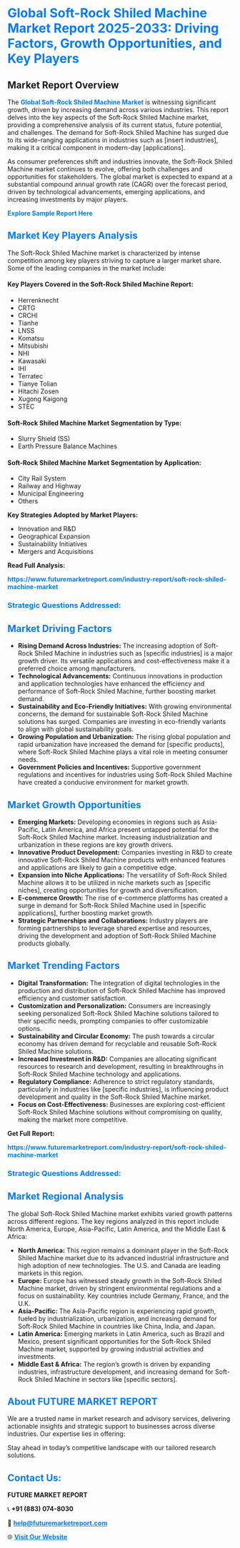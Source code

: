 <h1 style="color: #007BFF;">Global Soft-Rock Shiled Machine Market Report 2025-2033: Driving Factors, Growth Opportunities, and Key Players</h1>

<section id="overview">
<h2>Market Report Overview</h2>
<p>The <a href="https://www.futuremarketreport.com/industry-report/soft-rock-shiled-machine-market" style="color: #007BFF; text-decoration: none;"><strong>Global Soft-Rock Shiled Machine Market</strong></a> is witnessing significant growth, driven by increasing demand across various industries. This report delves into the key aspects of the Soft-Rock Shiled Machine market, providing a comprehensive analysis of its current status, future potential, and challenges. The demand for Soft-Rock Shiled Machine has surged due to its wide-ranging applications in industries such as [insert industries], making it a critical component in modern-day [applications].</p>
<p>As consumer preferences shift and industries innovate, the Soft-Rock Shiled Machine market continues to evolve, offering both challenges and opportunities for stakeholders. The global market is expected to expand at a substantial compound annual growth rate (CAGR) over the forecast period, driven by technological advancements, emerging applications, and increasing investments by major players.</p>
</section>

<section id="overview">
<p><a href="https://www.futuremarketreport.com/request-sample/reportId=42599" style="color: #007BFF; text-decoration: none;"><strong>Explore Sample Report Here</strong></a></p>
</section>

<section id="key-players">
<h2 style="color: #007BFF;">Market Key Players Analysis</h2>
<p>The Soft-Rock Shiled Machine market is characterized by intense competition among key players striving to capture a larger market share. Some of the leading companies in the market include:</p>
<h4>Key Players Covered in the Soft-Rock Shiled Machine Report:</h4>
<ul><li>Herrenknecht</li><li>CRTG</li><li>CRCHI</li><li>Tianhe</li><li>LNSS</li><li>Komatsu</li><li>Mitsubishi</li><li>NHI</li><li>Kawasaki</li><li>IHI</li><li>Terratec</li><li>Tianye Tolian</li><li>Hitachi Zosen</li><li>Xugong Kaigong</li><li>STEC</li></ul>
<h4>Soft-Rock Shiled Machine Market Segmentation by Type:</h4>
<ul><li>Slurry Shield (SS)</li><li>Earth Pressure Balance Machines</li></ul>

<h4>Soft-Rock Shiled Machine Market Segmentation by Application:</h4>
<ul><li>City Rail System</li><li>Railway and Highway</li><li>Municipal Engineering</li><li>Others</li></ul>
<p><strong>Key Strategies Adopted by Market Players:</strong></p>
<ul>
<li>Innovation and R&D</li>
<li>Geographical Expansion</li>
<li>Sustainability Initiatives</li>
<li>Mergers and Acquisitions</li>
</ul>
</section>

<section>
<p><strong>Read Full Analysis: </strong></p><a href="https://www.futuremarketreport.com/industry-report/soft-rock-shiled-machine-market" style="color: #007BFF; text-decoration: none;"><strong>https://www.futuremarketreport.com/industry-report/soft-rock-shiled-machine-market</strong></a>
<h3 style="color: #007BFF;">Strategic Questions Addressed:</h3>
</section>

<section id="driving-factors">
<h2 style="color: #007BFF;">Market Driving Factors</h2>
<ul>
<li><strong>Rising Demand Across Industries:</strong> The increasing adoption of Soft-Rock Shiled Machine in industries such as [specific industries] is a major growth driver. Its versatile applications and cost-effectiveness make it a preferred choice among manufacturers.</li>
<li><strong>Technological Advancements:</strong> Continuous innovations in production and application technologies have enhanced the efficiency and performance of Soft-Rock Shiled Machine, further boosting market demand.</li>
<li><strong>Sustainability and Eco-Friendly Initiatives:</strong> With growing environmental concerns, the demand for sustainable Soft-Rock Shiled Machine solutions has surged. Companies are investing in eco-friendly variants to align with global sustainability goals.</li>
<li><strong>Growing Population and Urbanization:</strong> The rising global population and rapid urbanization have increased the demand for [specific products], where Soft-Rock Shiled Machine plays a vital role in meeting consumer needs.</li>
<li><strong>Government Policies and Incentives:</strong> Supportive government regulations and incentives for industries using Soft-Rock Shiled Machine have created a conducive environment for market growth.</li>
</ul>
</section>

<section id="growth-opportunities">
<h2 style="color: #007BFF;">Market Growth Opportunities</h2>
<ul>
<li><strong>Emerging Markets:</strong> Developing economies in regions such as Asia-Pacific, Latin America, and Africa present untapped potential for the Soft-Rock Shiled Machine market. Increasing industrialization and urbanization in these regions are key growth drivers.</li>
<li><strong>Innovative Product Development:</strong> Companies investing in R&D to create innovative Soft-Rock Shiled Machine products with enhanced features and applications are likely to gain a competitive edge.</li>
<li><strong>Expansion into Niche Applications:</strong> The versatility of Soft-Rock Shiled Machine allows it to be utilized in niche markets such as [specific niches], creating opportunities for growth and diversification.</li>
<li><strong>E-commerce Growth:</strong> The rise of e-commerce platforms has created a surge in demand for Soft-Rock Shiled Machine used in [specific applications], further boosting market growth.</li>
<li><strong>Strategic Partnerships and Collaborations:</strong> Industry players are forming partnerships to leverage shared expertise and resources, driving the development and adoption of Soft-Rock Shiled Machine products globally.</li>
</ul>
</section>

<section id="trending-factors">
<h2 style="color: #007BFF;">Market Trending Factors</h2>
<ul>
<li><strong>Digital Transformation:</strong> The integration of digital technologies in the production and distribution of Soft-Rock Shiled Machine has improved efficiency and customer satisfaction.</li>
<li><strong>Customization and Personalization:</strong> Consumers are increasingly seeking personalized Soft-Rock Shiled Machine solutions tailored to their specific needs, prompting companies to offer customizable options.</li>
<li><strong>Sustainability and Circular Economy:</strong> The push towards a circular economy has driven demand for recyclable and reusable Soft-Rock Shiled Machine solutions.</li>
<li><strong>Increased Investment in R&D:</strong> Companies are allocating significant resources to research and development, resulting in breakthroughs in Soft-Rock Shiled Machine technology and applications.</li>
<li><strong>Regulatory Compliance:</strong> Adherence to strict regulatory standards, particularly in industries like [specific industries], is influencing product development and quality in the Soft-Rock Shiled Machine market.</li>
<li><strong>Focus on Cost-Effectiveness:</strong> Businesses are exploring cost-efficient Soft-Rock Shiled Machine solutions without compromising on quality, making the market more competitive.</li>
</ul>
</section>

<section>
<p><strong>Get Full Report: </strong></p><a href="https://www.futuremarketreport.com/industry-report/soft-rock-shiled-machine-market" style="color: #007BFF; text-decoration: none;"><strong>https://www.futuremarketreport.com/industry-report/soft-rock-shiled-machine-market</strong></a>
<h3 style="color: #007BFF;">Strategic Questions Addressed:</h3>
</section>


<section id="regional-analysis">
<h2 style="color: #007BFF;">Market Regional Analysis</h2>
<p>The global Soft-Rock Shiled Machine market exhibits varied growth patterns across different regions. The key regions analyzed in this report include North America, Europe, Asia-Pacific, Latin America, and the Middle East & Africa:</p>
<ul>
<li><strong>North America:</strong> This region remains a dominant player in the Soft-Rock Shiled Machine market due to its advanced industrial infrastructure and high adoption of new technologies. The U.S. and Canada are leading markets in this region.</li>
<li><strong>Europe:</strong> Europe has witnessed steady growth in the Soft-Rock Shiled Machine market, driven by stringent environmental regulations and a focus on sustainability. Key countries include Germany, France, and the U.K.</li>
<li><strong>Asia-Pacific:</strong> The Asia-Pacific region is experiencing rapid growth, fueled by industrialization, urbanization, and increasing demand for Soft-Rock Shiled Machine in countries like China, India, and Japan.</li>
<li><strong>Latin America:</strong> Emerging markets in Latin America, such as Brazil and Mexico, present significant opportunities for the Soft-Rock Shiled Machine market, supported by growing industrial activities and investments.</li>
<li><strong>Middle East & Africa:</strong> The region’s growth is driven by expanding industries, infrastructure development, and increasing demand for Soft-Rock Shiled Machine in sectors like [specific sectors].</li>
</ul>
</section>

<footer>
<h2 style="color: #007BFF;">About FUTURE MARKET REPORT</h2>
<p>We are a trusted name in market research and advisory services, delivering actionable insights and strategic support to businesses across diverse industries. Our expertise lies in offering:</p>

<p>Stay ahead in today’s competitive landscape with our tailored research solutions.</p>

<h2 style="color: #007BFF;">Contact Us:</h2>
<p><strong>FUTURE MARKET REPORT</strong></p>
<p>📞 <strong>+91 (883) 074-8030</strong></p>
<p>📧 <strong><a href="mailto:help@futuremarketreport.com" style="color: #007BFF;">help@futuremarketreport.com</a></strong></p>
<p>🌐 <strong><a href="https://www.futuremarketreport.com/" style="color: #007BFF;">Visit Our Website</a></strong></p>
</footer>